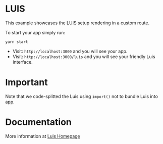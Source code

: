 # LUIS

This example showcases the LUIS setup rendering in a custom route.

To start your app simply run:

```
yarn start
```

- Visit: `http://localhost:3000` and you will see your app.
- Visit: `http://localhost:3000/luis` and you will see your friendly Luis interface.

# Important

Note that we code-splitted the Luis using `import()` not to bundle Luis into app.

# Documentation

More information at [Luis Homepage](https://www.trescak.com/open-source/luis)
